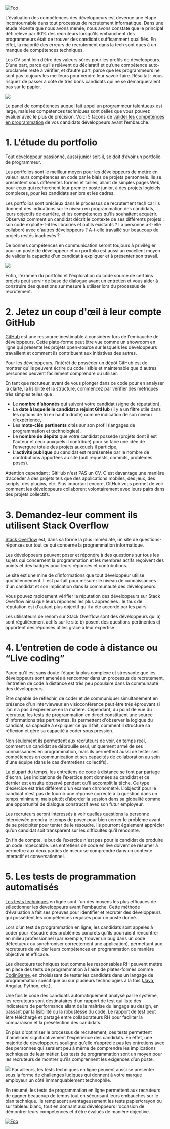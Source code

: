 ![Foo](https://w1.codingame.com/work/wp-content/uploads/2018/07/rsz_1tough-mudder-challenge_2.jpg)

L'évaluation des compétences des développeurs est devenue une étape incontournable dans tout processus de recrutement informatique. Dans une étude récente que nous avons menée, nous avons constaté que le principal défi relevé par 60% des recruteurs lorsqu'ils embauchent des programmeurs était de trouver des candidats suffisamment qualifiés. En effet, la majorité des erreurs de recrutement dans la tech sont dues à un manque de compétences techniques.


Les CV sont loin d’être des valeurs sûres pour les profils de développeurs. D’une part, parce qu’ils relèvent du déclaratif et qu’une compétence auto-proclamée reste à vérifier, et d’autre part, parce que les programmeurs ne sont pas toujours les meilleurs pour vendre leur savoir-faire. Résultat : vous risquez de passer à côté de très bons candidats qui ne se démarqueraient pas sur le papier. 

[<img src="https://w1.codingame.com/work/wp-content/uploads/2019/04/CTA_03-2.jpg">](https://www.codingame.com/work/offers/screening/?utm_campaign=playground&utm_medium=referral&utm_source=codingame&utm_content=53069)

Le panel de compétences auquel fait appel un programmeur talentueux est large, mais les compétences techniques sont celles que vous pouvez évaluer avec le plus de précision. Voici 5 façons de [valider les compétences en programmation](https://www.codingame.com/work/guide-how-to-test-developers/?utm_campaign=playground&utm_medium=referral&utm_source=codingame&utm_content=53069) de vos candidats développeurs avant l’embauche.


# 1. L’étude du portfolio

Tout développeur passionné, aussi junior soit-il, se doit d’avoir un portfolio de programmeur.

Les portfolios sont le meilleur moyen pour les développeurs de mettre en valeur leurs compétences en code par le biais de projets personnels. Ils se présentent sous différentes formes et tailles, allant de simples pages Web, pour ceux qui recherchent leur premier poste junior, à des projets logiciels complexes, pour les candidats seniors et les cadres.

Les portfolios sont précieux dans le processus de recrutement tech car ils donnent des indications sur le niveau en programmation des candidats, leurs objectifs de carrière, et les compétences qu'ils souhaitent acquérir. Observez comment un candidat décrit le contexte de ses différents projets : son code exploite-t-il les librairies et outils existants ? La personne a-t-elle collaboré avec d'autres développeurs ? A-t-elle travaillé sur beaucoup de projets restés inachevés ?

De bonnes compétences en communication seront toujours à privilégier pour un poste de développeur et un portfolio est aussi un excellent moyen de valider la capacité d'un candidat à expliquer et à présenter son travail.

![](https://w2.codingame.com/work/wp-content/uploads/2018/07/binoculars-100590_640-1-1.jpg)

Enfin, l'examen du portfolio et l'exploration du code source de certains projets peut servir de base de dialogue avant un [entretien](https://www.codingame.com/work/blog/top-10-interview-questions-for-developers-to-help-you-find-the-one/?utm_campaign=playground&utm_medium=referral&utm_source=codingame&utm_content=53069) et vous aider à construire des questions sur mesure à utiliser lors du processus de recrutement.


# 2. Jetez un coup d'œil à leur compte GitHub

[GitHub](https://github.com/) est une ressource inestimable à considérer lors de l'embauche de développeurs. Cette plate-forme peut être vue comme un showroom en ligne qui présente les projets open-source sur lesquels les développeurs travaillent et comment ils contribuent aux initiatives des autres.

Pour les développeurs, l'intérêt de posséder un dépôt GitHub est de montrer qu'ils peuvent écrire du code lisible et maintenable que d'autres personnes peuvent facilement comprendre ou utiliser.

En tant que recruteur, avant de vous plonger dans ce code pour en analyser la clarté, la lisibilité et la structure, commencez par vérifier des métriques très simples telles que :

- Le **nombre d’abonnés** qui suivent votre candidat (signe de réputation),
- La **date à laquelle le candidat a rejoint GitHub** (il y a un filtre utile dans les options de tri en haut à droite) comme indication de son niveau d'expérience,
- Les **mots-clés pertinents** cités sur son profil (langages de programmation et technologies),
- Le **nombre de dépôts** que votre candidat possède (projets dont il est l'auteur et ceux auxquels il contribue) pour se faire une idée de l’envergure totale des projets auxquels il participe,
- L’**activité publique** du candidat est représentée par le nombre de contributions apportées au site (pull requests, commits, problèmes posés).

Attention cependant : GitHub n'est PAS un CV. C'est davantage une manière d’accéder à des projets tels que des applications mobiles, des jeux, des scripts, des plugins, etc. Plus important encore, GitHub vous permet de voir comment les développeurs collaborent volontairement avec leurs pairs dans des projets collectifs.


# 3. Demandez-leur comment ils utilisent Stack Overflow

[Stack Overflow](https://stackoverflow.com/) est, dans sa forme la plus immédiate, un site de questions-réponses sur tout ce qui concerne la programmation informatique.

Les développeurs peuvent poser et répondre à des questions sur tous les sujets qui concernent la programmation et les membres actifs reçoivent des points et des badges pour leurs réponses et contributions. 

Le site est une mine de d’informations que tout développeur utilise quotidiennement. Il est parfait pour mesurer le niveau de connaissances d'un candidat et son implication dans la communauté des développeurs. 

Vous pouvez rapidement vérifier la réputation des développeurs sur Stack Overflow ainsi que leurs réponses les plus appréciées : le taux de réputation est d'autant plus objectif qu'il a été accordé par les pairs. 

Les utilisateurs de renom sur Stack Overflow sont des développeurs qui a) sont régulièrement actifs sur le site b) posent des questions pertinentes c) apportent des réponses utiles grâce à leur expertise.


# 4. L’entretien de code à distance ou “Live coding”

Parce qu'il est sans doute l'étape la plus complexe et stressante que les développeurs sont amenés à rencontrer dans un processus de recrutement, l’entretien de code à distance est très peu populaire dans la communauté des développeurs.

Être capable de réfléchir, de coder et de communiquer simultanément en présence d'un intervieweur en visioconférence peut être très éprouvant si l’on n’a pas d’expérience en la matière. Cependant, du point de vue du recruteur, les tests de programmation en direct constituent une source d'informations très pertinentes. Ils permettent d'observer la logique du candidat, sa capacité à expliquer ce qu'il fait, comment il structure sa réflexion et gère sa capacité à coder sous pression.

Non seulement ils permettent aux recruteurs de voir, en temps réel, comment un candidat se débrouille seul, uniquement armé de ses connaissances en programmation, mais ils permettent aussi de tester ses compétences en communication et ses capacités de collaboration au sein d'une équipe (dans le cas d’entretiens collectifs).

La plupart du temps, les entretiens de code à distance se font par partage d'écran. Les indications de l’exercice sont données au candidat et ce dernier est ensuite observé pendant qu'il accomplit la tâche. Ce type d'exercice est très différent d'un examen chronométré. L'objectif pour le candidat n'est pas de fournir une réponse correcte à la question dans un temps minimum, mais plutôt d’aborder la session dans sa globalité comme une opportunité de dialogue constructif avec son futur employeur.

Les recruteurs seront intéressés à voir quelles questions la personne interviewée prendra le temps de poser pour bien cerner le problème avant de se précipiter pour tenter de le résoudre. Ils pourront également apprécier qu’un candidat soit transparent sur les difficultés qu’il rencontre.

En fin de compte, le but de l’exercice n'est pas pour le candidat de produire un code impeccable. Les entretiens de code en live doivent se résumer à permettre aux deux parties de mieux se comprendre dans un contexte interactif et conversationnel.


# 5. Les tests de programmation automatisés

[Les tests techniques](https://www.codingame.com/work/fr/nos-offres/evaluer/?utm_campaign=playground&utm_medium=referral&utm_source=codingame&utm_content=53069) en ligne sont l'un des moyens les plus efficaces de sélectionner les développeurs avant l'embauche. Cette méthode d’évaluation a fait ses preuves pour identifier et recruter des développeurs qui possèdent les compétences requises pour un poste donné. 

Lors d’un test de programmation en ligne, les candidats sont appelés à coder pour résoudre des problèmes concrets qu'ils pourraient rencontrer en milieu professionnel (par exemple, trouver un bug dans un code défectueux ou synchroniser correctement une application), permettant aux recruteurs de valider leurs compétences en programmation de manière objective et efficace.

Les directeurs techniques tout comme les responsables RH peuvent mettre en place des tests de programmation à l'aide de plates-formes comme [CodinGame](https://www.codingame.com/work/fr/nos-offres/evaluer/?utm_campaign=playground&utm_medium=referral&utm_source=codingame&utm_content=53069), en choisissant de tester les candidats dans un langage de programmation spécifique ou sur plusieurs technologies à la fois ([Java](https://www.codingame.com/work/java-interview-questions/), Angular, Python, etc.).

Une fois le code des candidats automatiquement analysé par le système, les recruteurs sont destinataires d’un rapport de test qui liste des indicateurs de performance allant de la maîtrise du langage au design, en passant par la lisibilité ou la robustesse du code. Le rapport de test peut être téléchargé et partagé entre collaborateurs RH pour faciliter la comparaison et la présélection des candidats.

En plus d'optimiser le processus de recrutement, ces tests permettent d'améliorer significativement l'expérience des candidats. En effet, une majorité de développeurs souligne qu’elle n’apprécie pas les entretiens avec des personnes qui seraient peu à même de comprendre les implications techniques de leur métier. Les tests de programmation sont un moyen pour les recruteurs de montrer qu’ils comprennent les exigences d’un poste. 

![](https://w2.codingame.com/work/wp-content/uploads/2018/07/hand-holding-puzzle-piece-1.jpg)
Par ailleurs, les tests techniques en ligne peuvent aussi se présenter sous la forme de challenges ludiques qui donnent à votre marque employeur un côté immanquablement technophile. 

En résumé, les tests de programmation en ligne permettent aux recruteurs de gagner beaucoup de temps tout en sécurisant leurs embauches sur le plan technique. Ils remplacent avantageusement les tests papier/crayon ou sur tableau blanc, tout en donnant aux développeurs l'occasion de démontrer leurs compétences et d’être évalués de manière objective.


[![Foo](https://iili.io/HT9Wv.png)](https://www.codingame.com/work/solutions/coding-skill-assessment/?utm_campaign=playground&utm_medium=referral&utm_source=codingame&utm_content=53069)
